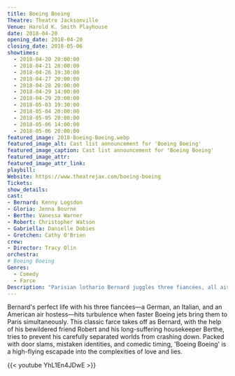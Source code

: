 ```yaml
---
title: Boeing Boeing
Theatre: Theatre Jacksonville
Venue: Harold K. Smith Playhouse
date: 2018-04-20
opening_date: 2018-04-20
closing_date: 2018-05-06
showtimes:
  - 2018-04-20 20:00:00
  - 2018-04-21 20:00:00
  - 2018-04-26 19:30:00
  - 2018-04-27 20:00:00
  - 2018-04-28 20:00:00
  - 2018-04-29 14:00:00
  - 2018-04-29 20:00:00
  - 2018-05-03 19:30:00
  - 2018-05-04 20:00:00
  - 2018-05-05 20:00:00
  - 2018-05-06 14:00:00
  - 2018-05-06 20:00:00
featured_image: 2018-Boeing-Boeing.webp
featured_image_alt: Cast list announcement for 'Boeing Boeing'
featured_image_caption: Cast list announcement for 'Boeing Boeing'
featured_image_attr: 
featured_image_attr_link: 
playbill:
Website: https://www.theatrejax.com/boeing-boeing
Tickets: 
show_details: 
cast:
- Bernard: Kenny Logsdon
- Gloria: Jenna Bourne
- Berthe: Vanessa Warner
- Robert: Christopher Watson
- Gabriella: Danielle Dobies
- Gretchen: Cathy O'Brien
crew:
- Director: Tracy Olin
orchestra:
# Boeing Boeing
Genres:
  - Comedy
  - Farce
Description: "Parisian lothario Bernard juggles three fiancées, all air hostesses on different schedules, until an upgraded Boeing changes everything."
---
```

Bernard's perfect life with his three fiancées—a German, an Italian, and an American air hostess—hits turbulence when faster Boeing jets bring them to Paris simultaneously. This classic farce takes off as Bernard, with the help of his bewildered friend Robert and his long-suffering housekeeper Berthe, tries to prevent his carefully separated worlds from crashing down. Packed with door slams, mistaken identities, and comedic timing, 'Boeing Boeing' is a high-flying escapade into the complexities of love and lies.

{{< youtube YhL1En4JDwE >}}
